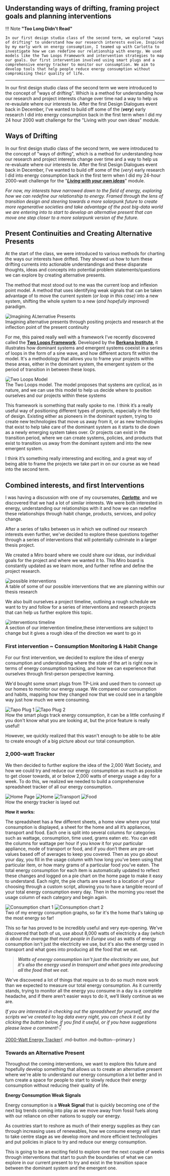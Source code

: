 

## Understanding ways of drifting, framing project goals and planning interventions

!!! Note **"Too Long Didn't Read"**

    In our first design studio class of the second term, we explored "ways of drifting" to understand how our research interests evolve. Inspired by my early work on energy consumption, I teamed up with Carlotta to investigate how we can redefine our relationship with energy. We used models like the Two Loops Framework and intervention strategies to map our goals. Our first intervention involved using smart plugs and a comprehensive energy tracker to monitor our consumption. We aim to develop tools that help people reduce energy consumption without compromising their quality of life.
---

In our first design studio class of the second term we were introduced to the concept of "ways of drifting". Which is a method for understanding how our research and project interests change over time nad a way to help us re-evaulate where our interests lie. After the first Design Dialogues event back in December, I've wanted to build off some of the (***very***) early research I did into energy consumption back in the first term when I did my 24 hour 2000 watt challenge for the "Living with your own ideas" module. 

## Ways of Drifting

In our first design studio class of the second term, we were introduced to the concept of "ways of drifting", which is a method for understanding how our research and project interests change over time and a way to help us re-evaluate where our interests lie. After the first Design Dialogues event back in December, I've wanted to build off some of the (*very*) early research I did into energy consumption back in the first term when I did my 24-hour 2000-watt challenge for the "***[Living with your own ideas](https://oliver-lloyd-mdef.github.io/Oliver-MDEF-Portfolio/term1/05-Living%20with%20your%20own%20ideas.html)***" module.

*For now, my interests have narrowed down to the field of energy, exploring how we can redefine our relationship to energy. Framed through the lens of transition design and steering towards a more solarpunk future to create more regenerative societies and take advantage of the post big-data world we are entering into to start to develop an alternative present that can move one step closer to a more solarpunk version of the future.*

## Present Continuities and Creating Alternative Presents

At the start of the class, we were introduced to various methods for charting the ways our interests have drifted. They showed us how to turn these drifting currents into actionable understandings and these disparate thoughts, ideas and concepts into potential problem statements/questions we can explore by creating alternative presents. 

The method that most stood out to me was the current loop and inflexion point model.  A method that uses identifying weak signals that can be taken advantage of to move the current system (*or loop in this case)* into a new system, shifting the whole system to a new (*and hopefully improved)* paradigm. 

<!--*image here of alternative present model* -->
<img src="../images/18. Design Studio 02 Term 2/01. Ways of Drifting & First Intervention/Present Continuities_Alternative Present.jpg" alt="Imagining ALternative Presents" style="border-radius: 5px;"> 
<figcaption>Imagining alternative presents through positing projects and research at the inflection point of the present continuity</figcaption>

For me, this paired really well with a framework I’ve recently discovered called the [**Two Loops Framework**](https://www.innovationunit.org/thoughts/the-berkana-institutes-two-loops/).  Developed by the **[Berkana Institute](https://berkana.org/our-work/pioneering-a-new-paradigm/)**, it illustrates how dominant systems and emergent systems coexist in a series of loops in the form of a sine wave, and how different actors fit within the model.  It's a methodology that allows you to frame your projects within these areas, either in the dominant system, the emergent system or the period of transition in between these loops.

<!--*Image here of two loops framework*-->
<img src="../images/18. Design Studio 02 Term 2/01. Ways of Drifting & First Intervention/Berkana Institute Two Loops Model.jpeg" alt="Two Loops Model" style="border-radius: 5px;"> 
<figcaption>The Two Loops model. The model proposes that systems are cyclical, as in nature, and we can use this model to help us decide where to position ourselves and our projects within these systems</figcaption>

This framework is something that really spoke to me. I think it’s a really useful way of positioning different types of projects, especially in the field of design.  Existing either as pioneers in the dominant system, trying to create new technologies that move us away from it, or as new technologies that exist to help take care of the dominant system as it starts to die down as a newly emerging system takes over. Or projects can exist in the transition period, where we can create systems, policies, and products that exist to transition us away from the dominant system and into the new emergent system. 

I think it’s something really interesting and exciting, and a great way of being able to frame the projects we take part in on our course as we head into the second term. 

## Combined interests, and first Interventions

I was having a discussion with one of my coursemates, ***[Carlotta](https://chylkemamdef.github.io/MyPortfolio/index.html)***, and we discovered that we had a lot of similar interests. We were both interested in energy, understanding our relationships with it and how we can redefine these relationships through habit change, products, services, and policy change. 

After a series of talks between us in which we outlined our research interests even further,  we've decided to explore these questions together through a series of interventions that will potentially culminate in a larger thesis project.

We created a Miro board where we could share our ideas, our individual goals for the project and where we wanted it to. This Miro board is constantly updated as we learn more, and further refine and define the project research. 

<img src="../images/18. Design Studio 02 Term 2/01. Ways of Drifting & First Intervention/Miro Board Interventions.png" alt="possible interventions" style="border-radius: 5px;"> 
<figcaption>A table of some of our possible interventions that we are planning within our thesis research</figcaption>

We also built ourselves a project timeline, outlining a rough schedule we want to try and follow for a series of interventions and research projects that can help us further explore this topic. 

<img src="../images/18. Design Studio 02 Term 2/01. Ways of Drifting & First Intervention/Miroboard timeline.png" alt="interventions timeline" style="border-radius: 5px;"> 
<figcaption>A section of our intervention timeline,these interventions are subject to change but it gives a rough idea of the direction we want to go in</figcaption>

### First intervention ~ Consumption Monitoring & Habit Change

For our first intervention, we decided to explore the idea of energy consumption and understanding where the state of the art is right now in terms of energy consumption tracking, and how we can experience that ourselves through first-person perspective learning. 

We'd bought some smart plugs from TP-Link and used them to connect up our homes to monitor our energy usage. We compared our consumption and habits, mapping how they changed now that we could see in a tangible way just how much we were consuming. 

<!--*Images of Tapo plug consumption information screens*-->
<!--*images here of the different sheets of the spreadsheet*-->
<div class="image-grid">
  <img src="../images/18. Design Studio 02 Term 2/01. Ways of Drifting & First Intervention/Tapo plug 1.png" class="grid-item" alt="Tapo Plug 1">
  <img src="../images/18. Design Studio 02 Term 2/01. Ways of Drifting & First Intervention//Tapo Plug 2.PNG" class="grid-item" alt="Tapo Plug 2">
  <!-- Add more images as needed -->
</div>
<figcaption> How the smart plugs track energy consumption, it can be a little confusing if you don't know what you are looking at, but the price feature is really useful!</figcaption>

However, we quickly realized that this wasn't enough to be able to be able to create enough of a big picture about our total consumption. 

### 2,000-watt Tracker

We then decided to further explore the idea of the 2,000 Watt Society, and how we could try and reduce our energy consumption as much as possible to get closer towards, at or below 2,000 watts of energy usage a day for a week. To do this, we realized we needed to build a comprehensive spreadsheet tracker of all our energy consumption.

<!--*images here of the different sheets of the spreadsheet*-->
<div class="image-grid">
  <img src="../images/18. Design Studio 02 Term 2/01. Ways of Drifting & First Intervention/Tracker Dashboard.png" class="grid-item" alt="Home Page">
  <img src="../images/18. Design Studio 02 Term 2/01. Ways of Drifting & First Intervention/Tracker_Home.png" class="grid-item" alt="Home">
  <img src="../images/18. Design Studio 02 Term 2/01. Ways of Drifting & First Intervention/Tracker_Transport.png" class="grid-item" alt="Transport">
  <img src="../images/18. Design Studio 02 Term 2/01. Ways of Drifting & First Intervention/Tracker_Food.png" class="grid-item" alt="Food">
  <!-- Add more images as needed -->
</div>
<figcaption> How the energy tracker is layed out</figcaption>

**How it works:** 

The spreadsheet has a few different sheets, a home view where your total consumption is displayed, a sheet for the home and all it’s appliances, transport and food. Each one is split into several columns for categories such as wattage, consumption, time used, grams eaten etc. You can edit the columns for wattage per hour if you know it for your particular appliance, mode of transport or food, and if you don’t there are pre-set values based off of averages to keep you covered. Then as you go about your day, you fill in the usage column with how long you’ve been using that particular item, or how many grams of a particular food you’ve eaten. The total energy consumption for each item is automatically updated to reflect these changes and logged on a pie chart on the home page to make it easy to understand. Each night, the pie charts are saved to a location of your choosing through a custom script, allowing you to have a tangible record of your total energy consumption every day. Then in the morning you reset the usage column of each category and begin again.  

<!--*Images here of some of my consumption charts*-->
<div class="image-grid">
  <img src="../images/18. Design Studio 02 Term 2/01. Ways of Drifting & First Intervention/Graph_07-02-2024.png" class="grid-item" alt="Consumption chart 1">
  <img src="../images/18. Design Studio 02 Term 2/01. Ways of Drifting & First Intervention/Graph_14-02-2024.png" class="grid-item" alt="Consumption chart 2">
  <!-- Add more images as needed -->
</div>
<figcaption> Two of my energy consumption graphs, so far it's the home that's taking up the most energy so far!</figcaption>

This so far has proved to be incredibly useful and very eye-opening. We've discovered that both of us, use about 8,000 watts of electricity a day (*which is about the average that most people in Europe use)* as watts of energy consumption isn't just the electricity we use, but it's also the energy used in transport and what goes into producing all the food that we eat. 

> ***Watts of energy consumption isn't just the electricity we use, but it's also the energy used in transport and what goes into producing all the food that we eat.***
> 

We've discovered a lot of things that require us to do so much more work than we expected to measure our total energy consumption. As it currently stands, trying to monitor all the energy you consume in a day is a complete headache, and if there aren’t easier ways to do it, we’ll likely continue as we are.

*If you are interested in checking out the spreadsheet for yourself, and the scripts we’ve created to log data every night, you can check it out by clicking the button below, if you find it useful, or if you have suggestions please leave a comment!👇*

[2000-Watt Energy Tracker](https://docs.google.com/spreadsheets/d/1T0dtsOa-7BGN51SkUxvY2kMIkzVNaKMeYc2G7i31Ezc/edit?usp=sharing){ .md-button .md-button--primary }


### Towards an Alternative Present

Throughout the coming interventions,  we want to explore this future and hopefully develop something that allows us to create an alternative present where we're able to understand our energy consumption a lot better and in turn create a space for people to start to slowly reduce their energy consumption without reducing their quality of life.

**Energy Consumption Weak Signals**

Energy consumption is a **Weak Signal** that is quickly becoming one of the next big trends coming into play as we move away from fossil fuels along with our reliance on other nations to supply our energy.  

As countries start to reshore as much of their energy supplies as they can through increasing uses of renewables, how we consume energy will start to take centre stage as we develop more and more efficient technologies and put policies in place to try and reduce our energy consumption. 

This is going to be an exciting field to explore over the next couple of weeks through interventions that start to push the boundaries of what we can explore in our current present to try and exist in the transition space between the dominant system and the emergent one.